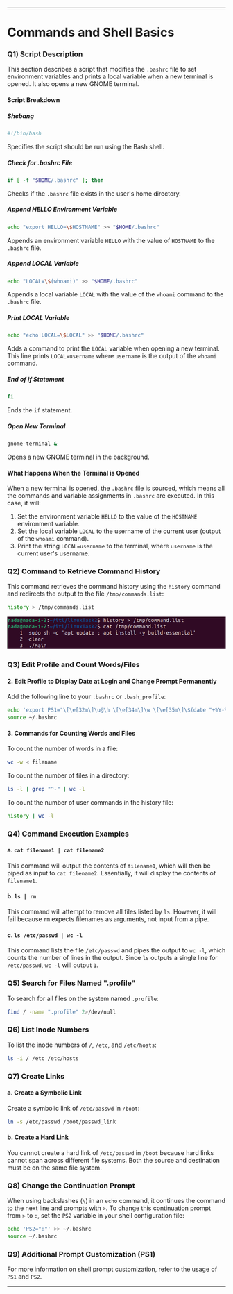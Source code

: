 ---

# Commands and Shell Basics

### Q1) Script Description

This section describes a script that modifies the `.bashrc` file to set environment variables and prints a local variable when a new terminal is opened. It also opens a new GNOME terminal.

#### Script Breakdown

##### Shebang
```bash
#!/bin/bash
```
Specifies the script should be run using the Bash shell.

##### Check for .bashrc File
```bash
if [ -f "$HOME/.bashrc" ]; then
```
Checks if the `.bashrc` file exists in the user's home directory.

##### Append HELLO Environment Variable
```bash
echo "export HELLO=\$HOSTNAME" >> "$HOME/.bashrc"
```
Appends an environment variable `HELLO` with the value of `HOSTNAME` to the `.bashrc` file.

##### Append LOCAL Variable
```bash
echo "LOCAL=\$(whoami)" >> "$HOME/.bashrc"
```
Appends a local variable `LOCAL` with the value of the `whoami` command to the `.bashrc` file.

##### Print LOCAL Variable
```bash
echo "echo LOCAL=\$LOCAL" >> "$HOME/.bashrc"
```
Adds a command to print the `LOCAL` variable when opening a new terminal. This line prints `LOCAL=username` where `username` is the output of the `whoami` command.

##### End of if Statement
```bash
fi
```
Ends the `if` statement.

##### Open New Terminal
```bash
gnome-terminal &
```
Opens a new GNOME terminal in the background.

#### What Happens When the Terminal is Opened

When a new terminal is opened, the `.bashrc` file is sourced, which means all the commands and variable assignments in `.bashrc` are executed. In this case, it will:

1. Set the environment variable `HELLO` to the value of the `HOSTNAME` environment variable.
2. Set the local variable `LOCAL` to the username of the current user (output of the `whoami` command).
3. Print the string `LOCAL=username` to the terminal, where `username` is the current user's username.

### Q2) Command to Retrieve Command History

This command retrieves the command history using the `history` command and redirects the output to the file `/tmp/commands.list`:

```bash
history > /tmp/commands.list
```

![Example Image](02.png)

### Q3) Edit Profile and Count Words/Files

#### 2. Edit Profile to Display Date at Login and Change Prompt Permanently

Add the following line to your `.bashrc` or `.bash_profile`:

```bash
echo 'export PS1="\[\e[32m\]\u@\h \[\e[34m\]\w \[\e[35m\]\$(date "+%Y-%m-%d") \[\e[0m\]$ "' >> ~/.bashrc
source ~/.bashrc
```

#### 3. Commands for Counting Words and Files

To count the number of words in a file:

```sh
wc -w < filename
```

To count the number of files in a directory:

```sh
ls -l | grep "^-" | wc -l
```

To count the number of user commands in the history file:

```sh
history | wc -l
```

### Q4) Command Execution Examples

#### a. `cat filename1 | cat filename2`

This command will output the contents of `filename1`, which will then be piped as input to `cat filename2`. Essentially, it will display the contents of `filename1`.

#### b. `ls | rm`

This command will attempt to remove all files listed by `ls`. However, it will fail because `rm` expects filenames as arguments, not input from a pipe.

#### c. `ls /etc/passwd | wc -l`

This command lists the file `/etc/passwd` and pipes the output to `wc -l`, which counts the number of lines in the output. Since `ls` outputs a single line for `/etc/passwd`, `wc -l` will output `1`.

### Q5) Search for Files Named ".profile"

To search for all files on the system named `.profile`:

```sh
find / -name ".profile" 2>/dev/null
```

### Q6) List Inode Numbers

To list the inode numbers of `/`, `/etc`, and `/etc/hosts`:

```sh
ls -i / /etc /etc/hosts
```

### Q7) Create Links

#### a. Create a Symbolic Link

Create a symbolic link of `/etc/passwd` in `/boot`:

```sh
ln -s /etc/passwd /boot/passwd_link
```

#### b. Create a Hard Link

You cannot create a hard link of `/etc/passwd` in `/boot` because hard links cannot span across different file systems. Both the source and destination must be on the same file system.

### Q8) Change the Continuation Prompt

When using backslashes (`\`) in an `echo` command, it continues the command to the next line and prompts with `>`. To change this continuation prompt from `>` to `:`, set the `PS2` variable in your shell configuration file:

```sh
echo 'PS2=":"' >> ~/.bashrc
source ~/.bashrc
```

### Q9) Additional Prompt Customization (PS1)

For more information on shell prompt customization, refer to the usage of `PS1` and `PS2`.

---